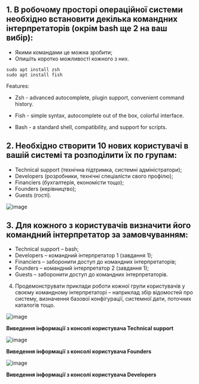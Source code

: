 ## 1. В робочому просторі операційної системи необхідно встановити декілька командних інтерпретаторів (окрім bash ще 2 на ваш вибір):
- Якими командами це можна зробити;
- Опишіть коротко можливості кожного з них.

```
sudo apt install zsh
sudo apt install fish
```

Features:

- Zsh - advanced autocomplete, plugin support, convenient command history.

- Fish - simple syntax, autocomplete out of the box, colorful interface.

- Bash - a standard shell, compatibility, and support for scripts.

## 2. Необхідно створити 10 нових користувачі в вашій системі та розподілити їх по групам:
- Technical support (технічна підтримка, системні адміністратори);
- Developers (розробники, технічні спеціалісти свого профілю);
- Financiers (бухгалтерія, економісти тощо);
- Founders (керівництво);
- Guests (гості).

![image](https://github.com/user-attachments/assets/313b25d0-5751-40df-bd3e-99f1fa63779f)

## 3. Для кожного з користувачів визначити його командний інтерпретатор за замовчуванням:
- Technical support – bash;
- Developers – командний інтерпретатор 1 (завдання 1);
- Financiers – заборонити доступ до командних інтерпретаторів;
- Founders – командний інтерпретатор 2 (завдання 1);
- Guests – заборонити доступ до командних інтерпретаторів.

4. Продемонструвати приклади роботи кожної групи користувачів у своєму командному інтерпретаторі – наприклад збір відомостей про систему, визначення базової конфігурації, системної дати, поточних каталогів тощо.

![image](https://github.com/user-attachments/assets/e4d79b25-24cb-4fc7-8d8a-0bca3451bbd5)

**Виведення інформації з консолі користувача Technical support**

![image](https://github.com/user-attachments/assets/f1c47d46-2632-4074-a829-4c46499635cb)

**Виведення інформації з консолі користувача Founders**

![image](https://github.com/user-attachments/assets/d60a82d0-541b-4cb6-a238-0eb7969bb59b)

**Виведення інформації з консолі користувача Developers**


